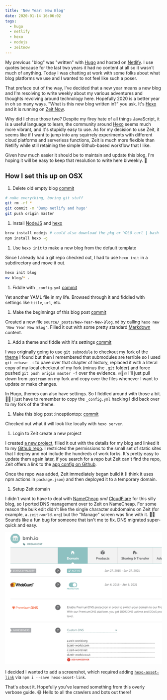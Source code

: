 ```yaml
---
title: 'New Year: New Blog'
date: 2020-01-14 16:06:02
tags:
  - hugo
  - netlify
  - hexo
  - nodejs
  - zeitnow
---
```


My previous "blog" was "written" with [Hugo](https://gohugo.io/) and hosted on [Netlify](https://netlify.com). I use quotes because for the last two years it had no content at all so it wasn't much of anything. Today I was chatting at work with some folks about what blog platforms we use and I wanted to not feel like such a poser.

That preface out of the way, I've decided that a new year means a new blog and I'm resolving to write weekly about my various adventures and thoughts revolving around technology here. Hopefully 2020 is a better year in oh so many ways. "What is this new blog written in?" you ask. It's [Hexo](https://hexo.io/) and it is running on [Zeit Now](https://zeit.co/).

Why did I chose those two? Despite my firey hate of all things JavaScript, it is a useful language to learn, the community around [Hexo](https://hexo.io) seems much more vibrant, and it's stupidly easy to use. As for my decision to use Zeit, it seems like if I want to jump into any squirrely experiments with different cloud platforms and serverless functions, Zeit is much more flexible than Netlify while still retaining the simple Github-based workflow that I like.

Given how much easier it should be to maintain and update this blog, I'm hoping it will be easy to keep that resolution to write here biweekly. 🤞

## How I set this up on OSX

1. Delete old empty blog [commit](https://github.com/highb/bmh/commit/90f6834efa0fc420e53130821eaf573ecd37183e)

  ```bash
  # nuke everything, boring git stuff
  git rm -rf *
  git commit -m 'Dump netlify and hugo'
  git push origin master
  ```

1. Install [NodeJS](https://nodejs.org/en/) and [hexo](https://hexo.io/docs/)

  ```bash
  brew install nodejs # could also download the pkg or YOLO curl | bash
  npm install hexo -g
  ```

1. Use `hexo init` to make a new blog from the default template

  Since I already had a git repo checked out, I had to use `hexo init` in a subdirectory and move it out.

  ```bash
  hexo init blog
  mv blog/* .
  ```

1. Fiddle with `_config.yml` [commit](https://github.com/highb/bmh/commit/a3d2203eb05912f45ee3ac8b3ef70fecec56caba)

  Yet another YAML file in my life. Browsed through it and fiddled with settings like `title`, `url`, etc.

1. Make the beginnings of this blog post [commit](https://github.com/highb/bmh/commit/9fb256f08875a0b829333670d19f810698e08c6a)

  Created a new file `source/_posts/New-Year-New-Blog.md` by calling `hexo new 'New Year New Blog'`. Filled it out with some pretty standard [Markdown](https://www.markdownguide.org/) content.

1. Add a theme and fiddle with it's settings [commit](https://github.com/highb/bmh/commit/51c7589f4c4d11fb4902d374a9c1ec99d33249a8)

  I was originally going to use `git submodule` to checkout my [fork](https://github.com/highb/hexo-theme-next) of the [theme](https://theme-next.org/) I found but then I remembered that submodules are terrible so I used `git rebase -i` to pave over that chapter of history, replaced it with a literal copy of my local checkout of my fork (minus the `.git` folder) and force pushed `git push origin master -f` over the evidence. 🔥📁🔥 I'll just pull down from `upstream` on my fork and copy over the files whenever I want to update or make changes. 

  In Hugo, themes can also have settings. So I fiddled around with those a bit. 🤷‍♂️ I just have to remember to copy the `_config.yml` hacking I did back over to my fork of the theme.

1. Make this blog post :inceptiontop: [commit](https://github.com/highb/bmh/commit/f37e3ea5072dececea4080b7a5191ae9d7654e39)

  Checked out what it will look like locally with `hexo server`.

1. Login to Zeit create a new project

  I created [a new project](https://zeit.co/new), filled it out with the details for my blog and linked it to my [Github repo](https://github.com/highb/bmh). I restricted the permissions to the small set of static sites that I deploy and not include the hundreds of work forks. It's pretty easy to update them again later, if you search for a repo but Zeit can't find the repo, Zeit offers a link to the [app config on Github](https://github.com/settings/installations/5601560).

  Once the repo was added, Zeit immediately began build it (I think it uses npm actions in `package.json`) and then deployed it to a temporary domain.

1. Setup Zeit domain

  I didn't want to have to deal with [NameCheap](https://namecheap.com) *and* [CloudFlare](https://cloudflare.com) for this silly blog, so I ported DNS management over to Zeit on NameCheap. For some reason the bulk edit didn't like the single character subdomains on Zeit (for example, `a.zeit-world.org`) but the "Manage" screen was fine with it. 🤷‍♂️ Sounds like a fun bug for someone that isn't me to fix. DNS migrated super-quick and easy.

  ![NameCheap DNS Setup Screenshot](New-Year-New-Blog/namecheap-screenshot.png)

  I decided I wanted to add a screenshot, which required adding [`hexo-asset-link`](https://github.com/liolok/hexo-asset-link) via `npm i --save hexo-asset-link`.

That's about it. Hopefully you've learned something from this overly verbose guide. 😅 Hello to all the crawlers and bots out there!
